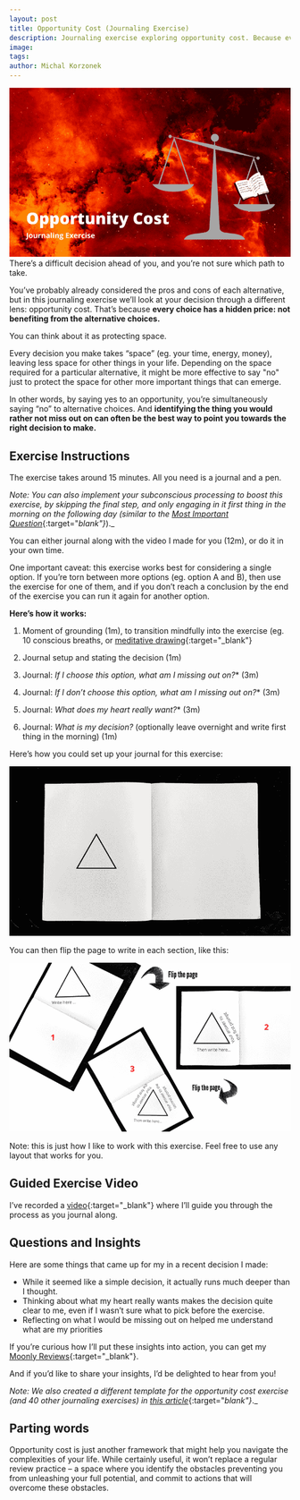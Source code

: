 ```yaml
---
layout: post
title: Opportunity Cost (Journaling Exercise)
description: Journaling exercise exploring opportunity cost. Because every choice has a hidden price - not benefiting from the alternative choices.
image: 
tags:
author: Michal Korzonek
---
```

![cover](/assets/journal-opportunity-cost-cover.png)
There’s a difficult decision ahead of you, and you’re not sure which path to take. 

You’ve probably already considered the pros and cons of each alternative, but in this journaling exercise we’ll look at your decision through a different lens: opportunity cost. That’s because **every choice has a hidden price: not benefiting from the alternative choices.** 

You can think about it as protecting space.

Every decision you make takes “space” (eg. your time, energy, money), leaving less space for other things in your life. Depending on the space required for a particular alternative, it might be more effective to say "no" just to protect the space for other more important things that can emerge.

In other words, by saying yes to an opportunity, you’re simultaneously saying “no” to alternative choices. And **identifying the thing you would rather not miss out on can often be the best way to point you towards the right decision to make.**

## Exercise Instructions

The exercise takes around 15 minutes. All you need is a journal and a pen.

_Note: You can also implement your subconscious processing to boost this exercise, by skipping the final step, and only engaging in it first thing in the morning on the following day (similar to the_ [_Most Important Question_](/deep-questions/){:target="_blank"}_)._

You can either journal along with the video I made for you (12m), or do it in your own time.

One important caveat: this exercise works best for considering a single option. If you’re torn between more options (eg. option A and B), then use the exercise for one of them, and if you don’t reach a conclusion by the end of the exercise you can run it again for another option.

**Here’s how it works:**

1. Moment of grounding (1m), to transition mindfully into the exercise (eg. 10 conscious breaths, or [meditative drawing](/meditative-drawing/){:target="_blank"}

2. Journal setup and stating the decision (1m)

3. Journal: _If I choose this option, what am I missing out on?_* (3m)

4. Journal: _If I don’t choose this option, what am I missing out on?_* (3m)

5. Journal: _What does my heart really want?_* (3m)

6. Journal: _What is my decision?_ (optionally leave overnight and write first thing in the morning) (1m)

Here’s how you could set up your journal for this exercise:

![cover](/assets/journal-opportunity-cost.png)

You can then flip the page to write in each section, like this:

![cover](/assets/journal-opportunity-cost-flip.png)

Note: this is just how I like to work with this exercise. Feel free to use any layout that works for you.

## Guided Exercise Video

I’ve recorded a [video](https://youtu.be/poPOgBKgTc0){:target="_blank"} where I’ll guide you through the process as you journal along.



## Questions and Insights

Here are some things that came up for my in a recent decision I made:

-   While it seemed like a simple decision, it actually runs much deeper than I thought.
-   Thinking about what my heart really wants makes the decision quite clear to me, even if I wasn’t sure what to pick before the exercise.
-   Reflecting on what I would be missing out on helped me understand what are my priorities

If you’re curious how I’ll put these insights into action, you can get my [Moonly Reviews](https://michalkorzonek.substack.com/){:target="_blank"}.  
  
And if you’d like to share your insights, I’d be delighted to hear from you!

_Note: We also created a different template for the opportunity cost exercise (and 40 other journaling exercises) in_ [_this article_](/journaling-exercises-behavior-change/){:target="_blank"}_._

## Parting words

Opportunity cost is just another framework that might help you navigate the complexities of your life. While certainly useful, it won’t replace a regular review practice – a space where you identify the obstacles preventing you from unleashing your full potential, and commit to actions that will overcome these obstacles.